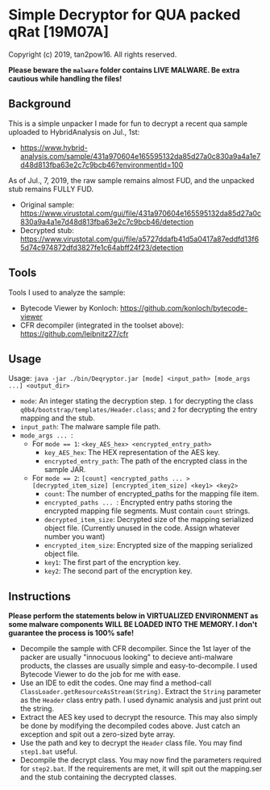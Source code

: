 # Simple Decryptor for QUA packed qRat [19M07A]

Copyright (c) 2019, tan2pow16. All rights reserved.

**Please beware the `malware` folder contains LIVE MALWARE. Be extra cautious while handling the files!**

## Background
This is a simple unpacker I made for fun to decrypt a recent qua sample uploaded to HybridAnalysis on Jul., 1st:
 * https://www.hybrid-analysis.com/sample/431a970604e165595132da85d27a0c830a9a4a1e7d48d813fba63e2c7c9bcb46?environmentId=100
 
As of Jul., 7, 2019, the raw sample remains almost FUD, and the unpacked stub remains FULLY FUD.
 * Original sample: https://www.virustotal.com/gui/file/431a970604e165595132da85d27a0c830a9a4a1e7d48d813fba63e2c7c9bcb46/detection
 * Decrypted stub: https://www.virustotal.com/gui/file/a5727ddafb41d5a0417a87eddfd13f65d74c974872dfd3827fe1c64abff24f23/detection

## Tools
Tools I used to analyze the sample:
 * Bytecode Viewer by Konloch: https://github.com/konloch/bytecode-viewer
 * CFR decompiler (integrated in the toolset above): https://github.com/leibnitz27/cfr
 
## Usage
Usage: `java -jar ./bin/Deqryptor.jar [mode] <input_path> [mode_args ...] <output_dir>`
 * `mode`: An integer stating the decryption step. `1` for decrypting the class `q0b4/bootstrap/templates/Header.class`; and `2` for decrypting the entry mapping and the stub.
 * `input_path`: The malware sample file path.
 * `mode_args ... `:
   * For `mode == 1`: `<key_AES_hex> <encrypted_entry_path>`
     * `key_AES_hex`: The HEX representation of the AES key.
     * `encrypted_entry_path`: The path of the encrypted class in the sample JAR.
   * For `mode == 2`: `[count] <encrypted_paths ... > [decrypted_item_size] [encrypted_item_size] <key1> <key2>`
     * `count`: The number of encrypted_paths for the mapping file item.
     * `encrypted_paths ... `: Encrypted entry paths storing the encrypted mapping file segments. Must contain `count` strings.
     * `decrypted_item_size`: Decrypted size of the mapping serialized object file. (Currently unused in the code. Assign whatever number you want)
     * `encrypted_item_size`: Encrypted size of the mapping serialized object file.
     * `key1`: The first part of the encryption key.
     * `key2`: The second part of the encryption key.
 
## Instructions
**Please perform the statements below in VIRTUALIZED ENVIRONMENT as some malware components WILL BE LOADED INTO THE MEMORY. I don't guarantee the process is 100% safe!**

 * Decompile the sample with CFR decompiler. Since the 1st layer of the packer are usually "innocuous looking" to decieve anti-malware products, the classes are usually simple and easy-to-decompile. I used Bytecode Viewer to do the job for me with ease.
 * Use an IDE to edit the codes. One may find a method-call `ClassLoader.getResourceAsStream(String)`. Extract the `String` parameter as the `Header` class entry path. I used dynamic analysis and just print out the string.
 * Extract the AES key used to decrypt the resource. This may also simply be done by modifying the decompiled codes above. Just catch an exception and spit out a zero-sized byte array.
 * Use the path and key to decrypt the `Header` class file. You may find `step1.bat` useful.
 * Decompile the decrypt class. You may now find the parameters required for `step2.bat`. If the requirements are met, it will spit out the mapping.ser and the stub containing the decrypted classes.
